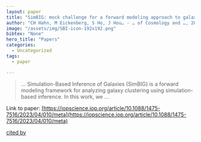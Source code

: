 ```yaml
---
layout: paper
title: "SimBIG: mock challenge for a forward modeling approach to galaxy clustering"
author: "CH Hahn, M Eickenberg, S Ho, J Hou… - … of Cosmology and …, 2023 - iopscience.iop.org"
image: "/assets/img/SBI-icon-192x192.png"
bibtex: "None"
hero_title: "Papers"
categories:
  - Uncategorized
tags:
  - paper

---
```

>… Simulation-Based Inference of Galaxies (SimBIG) is a forward modeling framework for analyzing galaxy clustering using simulation-based inference. In this work, we …

Link to paper: [https://iopscience.iop.org/article/10.1088/1475-7516/2023/04/010/meta](https://iopscience.iop.org/article/10.1088/1475-7516/2023/04/010/meta)

[cited by](https://scholar.google.com/scholar?cites=1204951877132903978&as_sdt=5,36&sciodt=0,36&hl=en&num=20)
